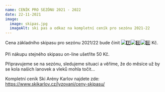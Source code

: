 ```yaml
---
name: CENÍK PRO SEZÓNU 2021 - 2022
date: 22-11-2021
image:
  image: skipas.jpg
  imageAlt: ski pas a odkaz na kompletní ceník pro sezónu 2021-22
---
```

Cena základního skipasu pro sezónu 2021/22 bude činit ![7️⃣](https://static.xx.fbcdn.net/images/emoji.php/v9/t4d/1.5/16/37_20e3.png)![0️⃣](https://static.xx.fbcdn.net/images/emoji.php/v9/t74/1.5/16/30_20e3.png)![0️⃣](https://static.xx.fbcdn.net/images/emoji.php/v9/t74/1.5/16/30_20e3.png) Kč. 

Při nákupu stejného skipasu on-line ušetříte 50 Kč.

Připravujeme se na sezónu, sledujeme situaci a věříme, že do měsíce už by se kola našich lanovek a vleků mohla točit...

Kompletní ceník Ski Arény Karlov najdete zde: [](https://www.skikarlov.cz/lyzovani/ceny-skipasu?fbclid=IwAR3HvOvZEf0r4gAcqJ6v-7Tt02aE5CBVCdulLa4PPmqZnYgyjtbO_pZ6pbo)https://www.skikarlov.cz/lyzovani/ceny-skipasu/